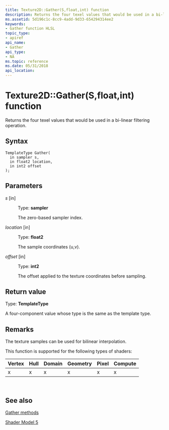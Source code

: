 ```yaml
---
title: Texture2D::Gather(S,float,int) function
description: Returns the four texel values that would be used in a bi-linear filtering operation.
ms.assetid: 5d196c1c-8cc9-4add-9d33-654294314ee2
keywords:
- Gather function HLSL
topic_type:
- apiref
api_name:
- Gather
api_type:
- NA
ms.topic: reference
ms.date: 05/31/2018
api_location: 
---
```


# Texture2D::Gather(S,float,int) function

Returns the four texel values that would be used in a bi-linear filtering operation.

## Syntax

``` syntax
TemplateType Gather(
  in sampler s,
  in float2 location,
  in int2 offset
);
```

## Parameters

<dl> <dt>

*s* \[in\]
</dt> <dd>

Type: **sampler**

The zero-based sampler index.

</dd> <dt>

*location* \[in\]
</dt> <dd>

Type: **float2**

The sample coordinates (u,v).

</dd> <dt>

*offset* \[in\]
</dt> <dd>

Type: **int2**

The offset applied to the texture coordinates before sampling.

</dd> </dl>

## Return value

Type: **TemplateType**

A four-component value whose type is the same as the template type.

## Remarks

The texture samples can be used for bilinear interpolation.

This function is supported for the following types of shaders:



| Vertex | Hull | Domain | Geometry | Pixel | Compute |
|--------|------|--------|----------|-------|---------|
| x      | x    | x      | x        | x     | x       |



 

## See also

<dl> <dt>

[Gather methods](texture2d-gather.md)
</dt> <dt>

[Shader Model 5](d3d11-graphics-reference-sm5.md)
</dt> </dl>

 

 




